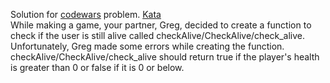 Solution for <a href="http://www.codewars.com">codewars</a> problem.
<a href=https://www.codewars.com/kata/57089707fe2d01529f00024a>Kata</a>
<br>
While making a game, your partner, Greg, decided to create a function to check if the user is still alive called checkAlive/CheckAlive/check_alive. Unfortunately, Greg made some errors while creating the function.
checkAlive/CheckAlive/check_alive should return true if the player's health is greater than 0 or false if it is 0 or below.
<br>